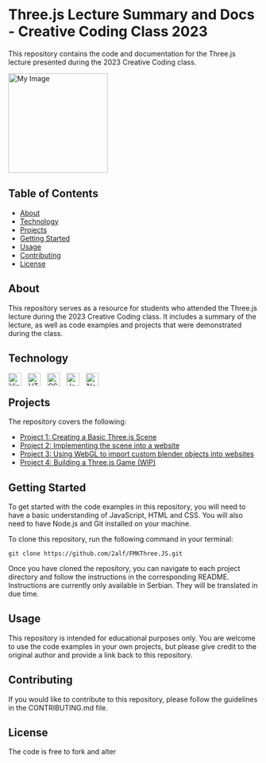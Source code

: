 

# Three.js Lecture Summary and Docs - Creative Coding Class 2023
This repository contains the code and documentation for the Three.js lecture presented during the 2023 Creative Coding class. 

<img src="https://fmk.singidunum.ac.rs/h-content/uploads/2021/06/favicon.png" alt="My Image" width="200">

## Table of Contents

- [About](#about)
- [Technology](#technology)
- [Projects](#projects)
- [Getting Started](#getting-started)
- [Usage](#usage)
- [Contributing](#contributing)
- [License](#license)

## About

This repository serves as a resource for students who attended the Three.js lecture during the 2023 Creative Coding class. It includes a summary of the lecture, as well as code examples and projects that were demonstrated during the class.

## Technology
<img align="left" alt="Visual Studio Code" width="26px" src="https://cdn.jsdelivr.net/gh/devicons/devicon/icons/vscode/vscode-original.svg" style="padding-right:10px;"/>
<img align="left" alt="HTML5" width="26px" src="https://cdn.jsdelivr.net/gh/devicons/devicon/icons/html5/html5-original.svg" style="padding-right:10px;" />
<img align="left" alt="CSS3" width="26px" src="https://cdn.jsdelivr.net/gh/devicons/devicon/icons/css3/css3-original.svg" style="padding-right:10px;" />
<img align="left" alt="JavaScript" width="26px" src="https://cdn.jsdelivr.net/gh/devicons/devicon/icons/javascript/javascript-original.svg" style="padding-right:10px;"/>
<img align="left" alt="Node.js" width="26px" src="https://cdn.jsdelivr.net/gh/devicons/devicon/icons/nodejs/nodejs-original.svg" style="padding-right:10px;" />

<br>

## Projects

The repository covers  the following:

- [Project 1: Creating a Basic Three.js Scene]()
- [Project 2: Implementing the scene into a website]()
- [Project 3: Using WebGL to import custom blender objects into websites]()
- [Project 4: Building a Three.js Game (WIP)]()


## Getting Started

To get started with the code examples in this repository, you will need to have a basic understanding of JavaScript, HTML and CSS. You will also need to have Node.js and Git installed on your machine.

To clone this repository, run the following command in your terminal:

```git clone https://github.com/2alf/FMKThree.JS.git```


Once you have cloned the repository, you can navigate to each project directory and follow the instructions in the corresponding README.
Instructions are currently only available in Serbian. They will be translated in due time.

## Usage

This repository is intended for educational purposes only. You are welcome to use the code examples in your own projects, but please give credit to the original author and provide a link back to this repository.

## Contributing

If you would like to contribute to this repository, please follow the guidelines in the CONTRIBUTING.md file.

## License

The code is free to fork and alter


